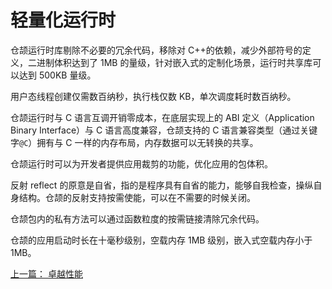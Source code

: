 # 轻量化运行时

仓颉运行时库剔除不必要的冗余代码，移除对 C++的依赖，减少外部符号的定义，二进制体积达到了 1MB 的量级，针对嵌入式的定制化场景，运行时共享库可以达到 500KB 量级。

用户态线程创建仅需数百纳秒，执行栈仅数 KB，单次调度耗时数百纳秒。

仓颉运行时与 C 语言互调开销零成本，在底层实现上的 ABI 定义（Application Binary Interface）与 C 语言高度兼容，仓颉支持的 C 语言兼容类型（通过关键字`@C`）拥有与 C 一样的内存布局，内存数据可以无转换的共享。

仓颉运行时可以为开发者提供应用裁剪的功能，优化应用的包体积。

反射 reflect 的原意是自省，指的是程序具有自省的能力，能够自我检查，操纵自身结构。仓颉的反射支持按需使能，可以在不需要的时候关闭。

仓颉包内的私有方法可以通过函数粒度的按需链接清除冗余代码。

仓颉的应用启动时长在十毫秒级别，空载内存 1MB 级别，嵌入式空载内存小于 1MB。

[上一篇： 卓越性能](./5-outstanding-performance.md)
